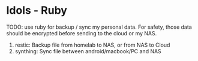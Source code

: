 # Idols - Ruby

TODO: use ruby for backup / sync my personal data.
For safety, those data should be encrypted before sending to the cloud or my NAS.

1. restic: Backup file from homelab to NAS, or from NAS to Cloud
2. synthing: Sync file between android/macbook/PC and NAS

